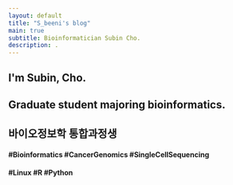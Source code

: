 ```yaml
---
layout: default
title: "S_beeni's blog"
main: true
subtitle: Bioinformatician Subin Cho.
description: .
---
```

<div class="intro-animation">
<section class="explanation">
    <h1 class="intro">
    I'm Subin, Cho.
    </h1>
    <h1 class="intro"> Graduate student majoring bioinformatics.
    </h1>
    <h2 class="intro">바이오정보학 통합과정생</h2>
    <h4 class="intro">#Bioinformatics #CancerGenomics #SingleCellSequencing </h4>
    <h4 class="intro">#Linux #R #Python</h4>
</section>
</div>
<!--{% include resume.html %}-->

